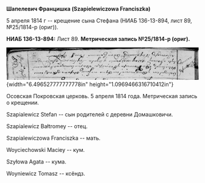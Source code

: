 **Шапелевич Францишка (Szapielewiczowa Franciszka)**

5 апреля 1814 г -- крещение сына Стефана (НИАБ 136-13-894, лист 89,
№25/1814-р (ориг)).

**НИАБ 136-13-894:** Лист 89. **Метрическая запись №25/1814-р (ориг).**

![](./media/c1ba79448f8a6b7ca2361d22a3cee3f80884b19c.png){width="6.496527777777778in"
height="1.0969466316710412in"}

Осовская Покровская церковь. 5 апреля 1814 года. Метрическая запись о
крещении.

Szapialewicz Stefan -- сын родителей с деревни Домашковичи.

Szapialewicz Bałtromey -- отец.

Szapialewiczowa Franciszka -- мать.

Woyciechowski Maciey -- кум.

Szyłowa Agata -- кума.

Woyniewicz Tomasz -- ксёндз.
